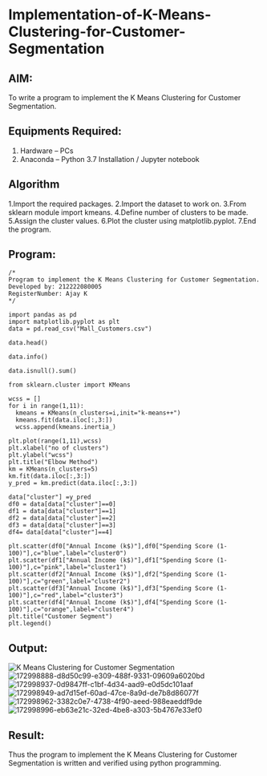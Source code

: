 # Implementation-of-K-Means-Clustering-for-Customer-Segmentation

## AIM:
To write a program to implement the K Means Clustering for Customer Segmentation.

## Equipments Required:
1. Hardware – PCs
2. Anaconda – Python 3.7 Installation / Jupyter notebook

## Algorithm
1.Import the required packages.
2.Import the dataset to work on.
3.From sklearn module import kmeans.
4.Define number of clusters to be made.
5.Assign the cluster values.
6.Plot the cluster using matplotlib.pyplot.
7.End the program.


## Program:
```
/*
Program to implement the K Means Clustering for Customer Segmentation.
Developed by: 212222080005
RegisterNumber: Ajay K 
*/

import pandas as pd
import matplotlib.pyplot as plt
data = pd.read_csv("Mall_Customers.csv")

data.head()

data.info()

data.isnull().sum()

from sklearn.cluster import KMeans

wcss = []
for i in range(1,11):
  kmeans = KMeans(n_clusters=i,init="k-means++")
  kmeans.fit(data.iloc[:,3:])
  wcss.append(kmeans.inertia_)

plt.plot(range(1,11),wcss)
plt.xlabel("no of clusters")
plt.ylabel("wcss")
plt.title("Elbow Method")
km = KMeans(n_clusters=5)
km.fit(data.iloc[:,3:])
y_pred = km.predict(data.iloc[:,3:])

data["cluster"] =y_pred
df0 = data[data["cluster"]==0]
df1 = data[data["cluster"]==1]
df2 = data[data["cluster"]==2]
df3 = data[data["cluster"]==3]
df4= data[data["cluster"]==4]

plt.scatter(df0["Annual Income (k$)"],df0["Spending Score (1-100)"],c="blue",label="cluster0")
plt.scatter(df1["Annual Income (k$)"],df1["Spending Score (1-100)"],c="pink",label="cluster1")
plt.scatter(df2["Annual Income (k$)"],df2["Spending Score (1-100)"],c="green",label="cluster2")
plt.scatter(df3["Annual Income (k$)"],df3["Spending Score (1-100)"],c="red",label="cluster3")
plt.scatter(df4["Annual Income (k$)"],df4["Spending Score (1-100)"],c="orange",label="cluster4")
plt.title("Customer Segment")
plt.legend()
```

## Output:
![K Means Clustering for Customer Segmentation](sam.png)
![172998888-d8d50c99-e309-488f-9331-09609a6020bd](https://github.com/Ajaydon420/Implementation-of-K-Means-Clustering-for-Customer-Segmentation/assets/161410969/7e80800f-22c7-4fdc-bc85-53e754713deb)
![172998937-0d9847ff-c1bf-4d34-aad9-e0d5dc101aaf](https://github.com/Ajaydon420/Implementation-of-K-Means-Clustering-for-Customer-Segmentation/assets/161410969/ad2e900e-cda1-406e-9593-3f3537afdcad)
![172998949-ad7d15ef-60ad-47ce-8a9d-de7b8d86077f](https://github.com/Ajaydon420/Implementation-of-K-Means-Clustering-for-Customer-Segmentation/assets/161410969/dffd1e34-ece7-45b8-a374-fc478e5e1462)
![172998962-3382c0e7-4738-4f90-aeed-988eaeddf9de](https://github.com/Ajaydon420/Implementation-of-K-Means-Clustering-for-Customer-Segmentation/assets/161410969/542ef977-113d-4b3d-933b-65aae50a0f87)
![172998996-eb63e21c-32ed-4be8-a303-5b4767e33ef0](https://github.com/Ajaydon420/Implementation-of-K-Means-Clustering-for-Customer-Segmentation/assets/161410969/7c9be0b4-e92f-4768-b250-dd2691d5f6b9)


## Result:
Thus the program to implement the K Means Clustering for Customer Segmentation is written and verified using python programming.
